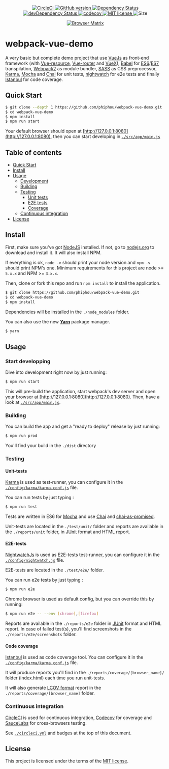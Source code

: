 <p align="center">
    <a href="https://circleci.com/gh/phiphou/webpack-vue-demo">
      <img src="https://img.shields.io/circleci/project/phiphou/webpack-vue-demo.svg?maxAge=0" alt="CircleCI">
    </a>
    <a href="https://badge.fury.io/gh/phiphou%2Fwebpack-vue-demo">
      <img src="https://badge.fury.io/gh/phiphou%2Fwebpack-vue-demo.svg" alt="GitHub version">
    </a>
    <a href="https://david-dm.org/phiphou/webpack-vue-demo">
      <img src="https://david-dm.org/phiphou/webpack-vue-demo.svg" alt="Dependency Status">
    </a>
    <a href="https://david-dm.org/phiphou/webpack-vue-demo?type=dev">
      <img src="https://david-dm.org/phiphou/webpack-vue-demo/dev-status.svg" alt="devDependency Status">
    </a>
    <a href="https://codecov.io/gh/phiphou/webpack-vue-demo">
      <img src="https://codecov.io/gh/phiphou/webpack-vue-demo/branch/master/graph/badge.svg" alt="codecov">
    </a>
    <a href="http://opensource.org/licenses/MIT">
      <img src="https://img.shields.io/badge/Licence-MIT-blue.svg" alt="MIT license">
    </a>
    <a href="#" style="text-decoration:none">
      <img src="https://reposs.herokuapp.com/?path=phiphou/webpack-vue-demo" alt="Size">
    </a>
</p>
<p align="center">
  <a href="https://saucelabs.com/u/phiphou"><img src="https://saucelabs.com/browser-matrix/phiphou.svg" alt="Browser Matrix"></a>
</p>

# webpack-vue-demo

A very basic but complete demo project that use [VueJs](http://babeljs.io/) as front-end framework (with [Vue-resource](https://github.com/pagekit/vue-resource), [Vue-router](https://github.com/vuejs/vue-router) and [VueX](https://github.com/vuejs/vuex)), [Babel](http://babeljs.io/) for [ES6](http://www.ecma-international.org/ecma-262/6.0/)/[ES7](http://www.ecma-international.org/ecma-262/7.0/) transpilation, [Webpack2](http://webpack.github.io/) as module bundler, [SASS](http://sass-lang.com/) as CSS preprocessor, [Karma](https://karma-runner.github.io/1.0/), [Mocha](http://mochajs.org/) and [Chai](http://chaijs.com/) for unit tests, [nightwatch](http://nightwatchjs.org/) for e2e tests and finally [Istanbul](https://github.com/gotwarlost/istanbul) for code coverage.

## Quick Start

```bash
$ git clone --depth 1 https://github.com/phiphou/webpack-vue-demo.git
$ cd webpack-vue-demo
$ npm install
$ npm run start
```

Your default browser should open at [http://127.0.0.1:8080](http://127.0.0.1:8080), then you can start developing in [`./src/app/main.js`](https://github.com/phiphou/webpack-vue-demo/blob/master/src/app/main.js)

## Table of contents
 * [Quick Start](#quick-start)
 * [Install](#install)
 * [Usage](#usage)
   * [Development](#start-developping)
   * [Building](#building)
   * [Testing](#testing)
     * [Unit tests](#unit-tests)
     * [E2E tests](#e2e-tests)
     * [Coverage](#coverage)
   * [Continuous integration](#continuous-integration)
 * [License](#license)

## Install

First, make sure you've got [NodeJS](http://nodejs.org) installed. If not, go to [nodejs.org](http://nodejs.org) to download and install it. It will also install NPM.

If everything is ok, `node -v` should print your node version and `npm -v` should print NPM's one. Minimum requirements for this project are node >= `5.x.x` and NPM >= `3.x.x`.

Then, clone or fork this repo and run `npm install` to install the application.

```bash
$ git clone https://github.com/phiphou/webpack-vue-demo.git
$ cd webpack-vue-demo
$ npm install
```
Dependencies will be installed in the `./node_modules` folder.

You can also use the new **[Yarn](https://yarnpkg.com/)** package manager.

```bash
$ yarn
```

## Usage

### Start developping

Dive into development right now by just running:
```bash
$ npm run start
```

This will pre-build the application, start webpack's dev server and open your browser at [http://127.0.0.1:8080](http://127.0.0.1:8080). Then, have a look at [`./src/app/main.js`](https://github.com/phiphou/webpack-vue-demo/blob/master/src/app/main.js).

### Building

You can build the app and get a "ready to deploy" release by just running:

```bash
$ npm run prod
```

You'll find your build in the `./dist` directory

### Testing

#### Unit-tests

[Karma](https://karma-runner.github.io/0.13/index.html) is used as test-runner, you can configure it in the [`./config/karma/karma.conf.js`](/config/karma/karma.conf.js) file.

You can run tests by just typing :

```bash
$ npm run test
```

Tests are written in ES6 for [Mocha](http://mochajs.org/) and use [Chai](http://chaijs.com/) and [chai-as-promised](http://chaijs.com/plugins/chai-as-promised/).

Unit-tests are located in the `./test/unit/` folder and reports are available in the `./reports/unit` folder, in [JUnit](http://junit.org/junit4/) format and HTML report.

#### E2E-tests

[NightwatchJs](http://www.nightwatchjs.org) is used as E2E-tests test-runner, you can configure it in the [`./config/nightwatch.js`](/config/nightwatch.js) file.

E2E-tests are located in the `./test/e2e/` folder.

You can run e2e tests by just typing :

```bash
$ npm run e2e
```

Chrome browser is used as default config, but you can override this by running:

```bash
$ npm run e2e -- --env [chrome],[firefox]
```

Reports are available in the `./reports/e2e` folder in [JUnit](http://junit.org/junit4/) format and HTML report. In case of failed test(s), you'll find screenshots in the `./reports/e2e/screenshots` folder.

#### Code coverage

[Istanbul](https://github.com/gotwarlost/istanbul) is used as code coverage tool. You can configure it in the [`./config/karma/karma.conf.js`](/config/karma/karma.conf.js) file.

It will produce reports you'll find in the `./reports/coverage/[browser_name]/` folder (index.html) each time you run unit-tests.

It will also generate [LCOV format](http://ltp.sourceforge.net/coverage/lcov.php) report in the `./reports/coverage/[browser_name]` folder.


### Continuous integration

[CircleCI](https://circleci.com/) is used for continuous integration, [Codecov](https://codecov.io) for coverage and [SauceLabs](https://saucelabs.com/) for cross-browsers testing.

See [`./circleci.yml`](/circle.yml) and badges at the top of this document.

## License

This project is licensed under the terms of the [MIT license](https://opensource.org/licenses/MIT).
